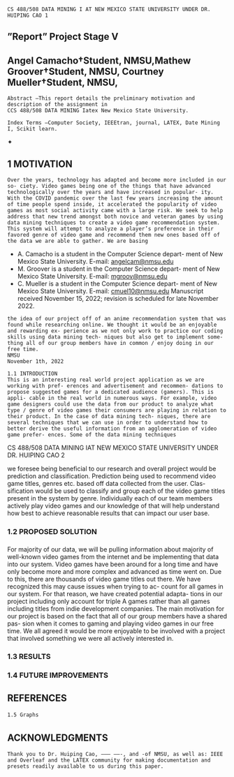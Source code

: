 ```
CS 488/508 DATA MINING I AT NEW MEXICO STATE UNIVERSITY UNDER DR. HUIPING CAO 1
```
## ”Report” Project Stage V

## Angel Camacho†Student, NMSU,Mathew Groover†Student, NMSU, Courtney Mueller†Student, NMSU,

```
Abstract —This report details the preliminary motivation and description of the assignment in
CCS 488/508 DATA MINING Iatex New Mexico State University.
```
```
Index Terms —Computer Society, IEEEtran, journal, LATEX, Date Mining I, Scikit learn.
```
✦

## 1 MOTIVATION


```
Over the years, technology has adapted and become more included in our so- ciety. Video games being one of the things that have advanced technologically over the years and have increased in popular- ity. With the COVID pandemic over the last few years increasing the amount of time people spend inside, it accelerated the popularity of video games as most social activity came with a large risk. We seek to help address that new trend amongst both novice and veteran games by using data mining techniques to create a video game recommendation system. This system will attempt to analyze a player’s preference in their favored genre of video game and recommend them new ones based off of the data we are able to gather. We are basing
```
- A. Camacho is a student in the Computer Science depart-
    ment of New Mexico State University.
    E-mail: angelcam@nmsu.edu
- M. Groover is a student in the Computer Science depart-
    ment of New Mexico State University.
    E-mail: mgroov@nmsu.edu
- C. Mueller is a student in the Computer Science depart-
    ment of New Mexico State University.
    E-mail: cmuel10@nmsu.edu
Manuscript received November 15, 2022; revision is scheduled for late November 2022.
```
the idea of our project off of an anime recommendation system that was found while researching online. We thought it would be an enjoyable and rewarding ex- perience as we not only work to practice our coding skills using data mining tech- niques but also get to implement some- thing all of our group members have in common / enjoy doing in our free time.
NMSU
November 1th, 2022
```
```
1.1 INTRODUCTION
This is an interesting real world project application as we are working with pref- erences and advertisement and recommen- dations to propose suggested games for a dedicated audience (gamers). This is appli- cable in the real world in numerous ways. For example, video game designers could use the data from our product to analyze what type / genre of video games their consumers are playing in relation to their product. In the case of data mining tech- niques, there are several techniques that we can use in order to understand how to better derive the useful information from an agglomeration of video game prefer- ences. Some of the data mining techniques
```

CS 488/508 DATA MINING IAT NEW MEXICO STATE UNIVERSITY UNDER DR. HUIPING CAO 2

we foresee being beneficial to our research and overall project would be prediction and classification. Prediction being used to recommend video game titles, genres etc. based off data collected from the user. Clas- sification would be used to classify and group each of the video game titles present in the system by genre. Individually each of our team members actively play video games and our knowledge of that will help understand how best to achieve reasonable results that can impact our user base.

### 1.2 PROPOSED SOLUTION 

For majority of our data, we will be pulling information about majority of well-known video games from the internet and be implementing that data into our system. Video games have been around for a long time and have only become more and more complex and advanced as time went on. Due to this, there are thousands of video game titles out there. We have recognized this may cause issues when trying to ac- count for all games in our system. For that reason, we have created potential adapta- tions in our project including only account for triple A games rather than all games including titles from indie development companies. The main motivation for our project is based on the fact that all of our group members have a shared pas- sion when it comes to gaming and playing video games in our free time. We all agreed it would be more enjoyable to be involved with a project that involved something we were all actively interested in.

### 1.3 RESULTS

### 1.4 FUTURE IMPROVEMENTS

## REFERENCES

```
1.5 Graphs 
```
## ACKNOWLEDGMENTS

```
Thank you to Dr. Huiping Cao, ——— ——-, and -of NMSU, as well as: IEEE and Overleaf and the LATEX community for making documentation and presets readily available to us during this paper.
```

